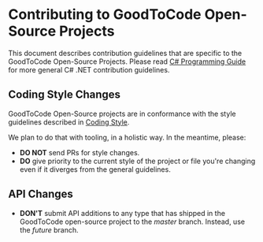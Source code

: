 Contributing to GoodToCode Open-Source Projects
======================

This document describes contribution guidelines that are specific to the GoodToCode Open-Source Projects. Please read [C# Programming Guide](https://msdn.microsoft.com/en-us/library/ff926074.aspx) for more general C# .NET contribution guidelines.

Coding Style Changes
--------------------

GoodToCode Open-Source projects are in conformance with the style guidelines described in [Coding Style](../coding-style.md). 

We plan to do that with tooling, in a holistic way. In the meantime, please:
* **DO NOT** send PRs for style changes.
* **DO** give priority to the current style of the project or file you're changing even if it diverges from the general guidelines.

API Changes
-----------

* **DON'T** submit API additions to any type that has shipped in the GoodToCode open-source project to the *master* branch. Instead, use the *future* branch.
